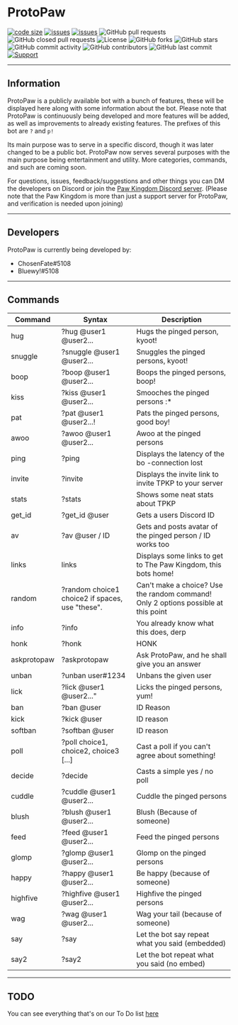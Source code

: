 ProtoPaw
===
[![code size](https://img.shields.io/github/languages/code-size/FireGamingYT/protogen)](https://github.com/FireGamingYT/protogen)
[![issues](https://img.shields.io/github/issues/FireGamingYT/protogen)](https://github.com/FireGamingYT/protogen/issues/)
 [![issues](https://img.shields.io/github/issues-closed/FireGamingYT/protogen)](https://github.com/FireGamingYT/protogen/issues?q=is%3Aissue+is%3Aclosed)
![GitHub pull requests](https://img.shields.io/github/issues-pr/FireGamingYT/protogen)
![GitHub closed pull requests](https://img.shields.io/github/issues-pr-closed/FireGamingYT/protogen)
![License](https://img.shields.io/github/license/FireGamingYT/protogen)
![GitHub forks](https://img.shields.io/github/forks/FireGamingYT/protogen)
![GitHub stars](https://img.shields.io/github/stars/FireGamingYT/protogen)
![GitHub commit activity](https://img.shields.io/github/commit-activity/m/FireGamingYT/protogen)
![GitHub contributors](https://img.shields.io/github/contributors/FireGamingYT/protogen)
![GitHub last commit](https://img.shields.io/github/last-commit/FireGamingYT/protogen)
[![Support](https://discordapp.com/api/guilds/715969701771083817/widget.png?style=shield)](https://discord.gg/k64tAer)

----
## Information
ProtoPaw is a publicly available bot with a bunch of features, these will be displayed here along with some information about the bot. Please note that ProtoPaw is continuously being developed and more features will be added, as well as improvements to already existing features. The prefixes of this bot are `?` and `p!`

Its main purpose was to serve in a specific discord, though it was later changed to be a public bot. ProtoPaw now serves several purposes with the main purpose being entertainment and utility. More categories, commands, and such are coming soon.

For questions, issues, feedback/suggestions and other things you can DM the developers on Discord or join the [Paw Kingdom Discord server](https://discord.gg/k64tAer). (Please note that the Paw Kingdom is more than just a support server for ProtoPaw, and verification is needed upon joining)

----

## Developers
ProtoPaw is currently being developed by:
- ChosenFate#5108
- Bluewy!#5108
----

## Commands
Command|Syntax|Description
---|---|---
hug|?hug @user1 @user2...|Hugs the pinged person, kyoot!
snuggle|?snuggle @user1 @user2...|Snuggles the pinged persons, kyoot!
boop|?boop @user1 @user2...|Boops the pinged persons, boop!
kiss|?kiss  @user1 @user2...|Smooches the pinged persons :*
pat|?pat  @user1 @user2...!|Pats the pinged persons, good boy!
awoo|?awoo @user1 @user2...| Awoo at the pinged persons
ping|?ping|Displays the latency of the bo -connection lost
invite|?invite|Displays the invite link to invite TPKP to your server
stats|?stats|Shows some neat stats about TPKP
get_id|?get_id @user|Gets a users Discord ID
av|?av @user / ID|Gets and posts avatar of the pinged person / ID works too
links|links|Displays some links to get to The Paw Kingdom, this bots home!
random|?random choice1 choice2 if spaces, use "these".|Can't make a choice? Use the random command! Only 2 options possible at this point
info|?info|You already know what this does, derp
honk|?honk|HONK
askprotopaw|?askprotopaw <Question>|Ask ProtoPaw, and he shall give you an answer
unban|?unban user#1234|Unbans the given user
lick|?lick @user1 @user2..."|Licks the pinged persons, yum!
ban|?ban @user | ID Reason|Bans the mentioned person
kick|?kick @user | ID reason|Kicks the specified person
softban|?softban @user | ID reason|Softbans (bans and unbans) the specified person
poll|?poll choice1, choice2, choice3 [...]|Cast a poll if you can't agree about something!
decide|?decide <question>|Casts a simple yes / no poll
cuddle|?cuddle @user1 @user2...|Cuddle the pinged persons
blush|?blush @user1 @user2...|Blush (Because of someone)
feed|?feed @user1 @user2...|Feed the pinged persons
glomp|?glomp @user1 @user2...|Glomp on the pinged persons
happy|?happy @user1 @user2...|Be happy (because of someone)
highfive|?highfive @user1 @user2...|Highfive the pinged persons
wag|?wag @user1 @user2...|Wag your tail (because of someone)
say|?say <arguments>|Let the bot say repeat what you said (embedded)
say2|?say2 <arguments>|Let the bot repeat what you said (no embed)
----
## TODO
You can see everything that's on our To Do list [here](https://github.com/FireGamingYT/protogen/projects/1)
